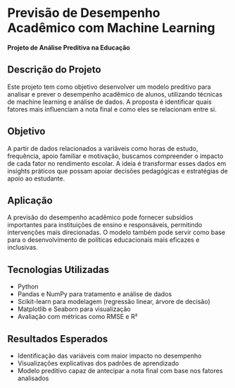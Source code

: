 # Previsão de Desempenho Acadêmico com Machine Learning  
**Projeto de Análise Preditiva na Educação**

## Descrição do Projeto  
Este projeto tem como objetivo desenvolver um modelo preditivo para analisar e prever o desempenho acadêmico de alunos, utilizando técnicas de machine learning e análise de dados. A proposta é identificar quais fatores mais influenciam a nota final e como eles se relacionam entre si.

## Objetivo  
A partir de dados relacionados a variáveis como horas de estudo, frequência, apoio familiar e motivação, buscamos compreender o impacto de cada fator no rendimento escolar. A ideia é transformar esses dados em insights práticos que possam apoiar decisões pedagógicas e estratégias de apoio ao estudante.

## Aplicação  
A previsão do desempenho acadêmico pode fornecer subsídios importantes para instituições de ensino e responsáveis, permitindo intervenções mais direcionadas. O modelo também pode servir como base para o desenvolvimento de políticas educacionais mais eficazes e inclusivas.

## Tecnologias Utilizadas  
- Python  
- Pandas e NumPy para tratamento e análise de dados  
- Scikit-learn para modelagem (regressão linear, árvore de decisão)  
- Matplotlib e Seaborn para visualização  
- Avaliação com métricas como RMSE e R²

## Resultados Esperados  
- Identificação das variáveis com maior impacto no desempenho  
- Visualizações explicativas dos padrões de aprendizado  
- Modelo preditivo capaz de antecipar a nota final com base nos fatores analisados
